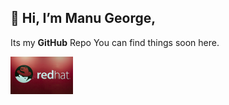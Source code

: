 ## 👋 Hi, I’m **Manu George**,
Its my **GitHub** Repo You can find things soon here. 
    
<img src="red.jpg" width="100">

<!---
ManuGit1996/ManuGit1996 is a ✨ special ✨ repository because its `README.md` (this file) appears on your GitHub profile.
You can click the Preview link to take a look at your changes.
--->
